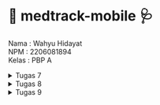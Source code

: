 # 💊 medtrack-mobile 🩺 #


Nama : Wahyu Hidayat <br>
NPM : 2206081894 <br>
Kelas : PBP A 


<details>
<summary>Tugas 7</summary>
<br>

# Tugas 7

## Contents ## 
- [Apa perbedaan utama antara stateless dan stateful widget dalam konteks pengembangan aplikasi Flutter?](#tugas-7-1) 
- [Sebutkan seluruh widget yang kamu gunakan untuk menyelesaikan tugas ini dan jelaskan fungsinya masing-masing](#tugas-7-2)
- [Jelaskan bagaimana cara kamu mengimplementasikan checklist di atas secara step-by-step](#tugas-7-3)
- [Bonus: Mengimplementasikan warna-warna yang berbeda untuk setiap tombol (Lihat Item, Tambah Item, dan Logout)](#tugas-7-4)

## <span id="tugas-7-1">Apa perbedaan utama antara stateless dan stateful widget dalam konteks pengembangan aplikasi Flutter?
Dalam Flutter, widget adalah elemen dasar antarmuka pengguna. Setiap widget adalah bagian dari deklaratif UI dan bisa jadi merupakan sebuah tombol, teks, layout, dan lain-lain. Flutter memiliki dua jenis widget utama yang menangani state: Stateless dan Stateful.

### Stateless Widget
Sebuah `StatelessWidget` adalah widget yang tidak memerlukan state. Artinya, tidak ada data yang diharapkan untuk berubah selama siklus hidup widget. Stateless widget tidak dapat di-rebuild dengan data baru karena tidak memiliki kemampuan untuk mengubah internal state mereka. Mereka di-render sekali berdasarkan informasi yang mereka terima dari konstruktor mereka dan tidak berubah sepanjang waktu.

Contoh Stateless Widget:
- Icon
- Text
- FlatButton

Karakteristik utama dari StatelessWidget:
- Tidak memiliki state internal yang bisa berubah.
- Tidak memiliki metode `setState()`.
- Dibangun sekali dan tidak di-update kecuali parent widget-nya membuat ulang widget tersebut dengan data baru.
- Lebih sederhana dan membutuhkan lebih sedikit resource dibandingkan dengan Stateful Widget.

### Stateful Widget
Sebuah `StatefulWidget` adalah widget yang bisa mengelola state. Stateful widget bisa berubah selama waktu berjalan, biasanya diakibatkan oleh event yang dilakukan oleh pengguna atau data yang berubah dari sumber eksternal. Mereka bisa di-rebuild ketika data mereka berubah menggunakan metode `setState()`, yang memicu proses build pada widget tersebut sehingga UI bisa di-update.

Contoh Stateful Widget:
- Checkbox
- Slider
- Form

Karakteristik utama dari StatefulWidget:
- Mempunyai state yang bisa berubah selama waktu aplikasi berjalan.
- Mempunyai metode `setState()` yang digunakan untuk mengubah state dan memicu proses build ulang untuk widget.
- Dapat mempertahankan state ketika di-build ulang, misalnya, selama animasi atau ketika pengguna memasukkan data ke dalam form.
- Lebih kompleks karena harus mengelola state dan siklus hidup dari state tersebut.

`StatelessWidget` sering digunakan untuk layout dan komponen statis dalam aplikasi, sementara `StatefulWidget` digunakan untuk UI yang harus merespons terhadap perubahan data atau interaksi pengguna, seperti pemasukan teks, pengguliran halaman, atau animasi.

## <span id="tugas-7-2">Sebutkan seluruh widget yang kamu gunakan untuk menyelesaikan tugas ini dan jelaskan fungsinya masing-masing.
### `main.dart`:
1. **MaterialApp**: Menyediakan kerangka dasar aplikasi yang menggunakan Material Design termasuk navigasi dan styling.

2. **Scaffold**: Struktur dasar layar yang memiliki app bar, body, dan elemen antarmuka lainnya untuk desain Material.

3. **AppBar**: Bar di bagian atas layar yang bisa berisi judul dan aksi.

4. **Text**: Menampilkan teks dengan gaya tertentu.

5. **ThemeData**: Mengatur tema visual untuk aplikasi, termasuk warna dan typography.

6. **ColorScheme**: Menetapkan skema warna untuk tema.

7. **MyHomePage**: Halaman utama yang ditampilkan ketika aplikasi dijalankan.

### `menu.dart`:

1. **MyHomePage**: Halaman awal yang menyajikan konten utama.

3. **ShopCard**: Menampilkan kartu untuk tiap item toko.

4. **GridView**: Mengatur widget dalam format grid yang dapat di-scroll.

5. **InkWell**: Membuat area di sekitar widget yang bereaksi saat disentuh.

6. **Column**: Mengatur widget dalam susunan vertikal.

7. **Padding**: Menambahkan ruang di sekeliling widget.

8. **Icon**: Menampilkan ikon.

9. **SnackBar**: Menunjukkan pesan singkat di bawah layar.

10. **ScaffoldMessenger**: Untuk menampilkan SnackBar.

11. **Material**: Widget yang mengikuti Material Design, sering digunakan bersama InkWell untuk efek visual.

## <span id="tugas-7-3">Jelaskan bagaimana cara kamu mengimplementasikan checklist di atas secara step-by-step (bukan hanya sekadar mengikuti tutorial)
1. Saya membuat _repository_ di GitHub dan direktori lokal baru bernama `medtrack-mobile`, setelah itu saya melakukan `git init` untuk menghubungkan _repository_ di GitHub dengan direktori lokal.
2. Pada direktori lokal, saya menjalankan instruksi `flutter create medtrack` untuk membentuk file flutter.
3. Buat file baru bernama `menu.dart` di direktori `lib`.
4. Pindahkan class `MyHomePage` dan `_MyHomePageState` dari `main.dart` ke `menu.dart` dan tambahkan import `import 'package:medtrack/menu.dart';` pada `main.dart`.
5. Pada `main.dart` modifikasi kode `MyHomePage(title: 'Flutter Demo Home Page')` menjadi `MyHomePage()`.
6. Ubah sifat widget halaman dari stateful menjadi stateless dengan memodifikasi semua kode di `menu.dart` sehingga isi dari `menu.dart` hanya seperti berikut:
    ```dash
    class MyHomePage extends StatelessWidget {
        MyHomePage({Key? key}) : super(key: key);

        @override
        Widget build(BuildContext context) {
            return Scaffold(
            );
        }
    }
    ```
6. Tambahkan kode berikut pada `menu.dart` untuk _define_ tipe list
    ```dart
    class ShopItem {
        final String name;
        final IconData icon;

        ShopItem(this.name, this.icon);
    }
    ```
7. Tambahkan kode berikut di bawah kode `MyHomePage({Key? key}) : super(key: key);`
    ```dart
    final List<ShopItem> items = [
        ShopItem("Lihat Item", Icons.checklist),
        ShopItem("Tambah Item", Icons.add_shopping_cart),
        ShopItem("Logout", Icons.logout),
    ];
    ```
8. Tambahkan kode berikut di dalam __Widget__ build
    ```dart
    return Scaffold(
      appBar: AppBar(
        title: const Text(
          'Medtrack',
        ),
      ),
      body: SingleChildScrollView(
        // Widget wrapper yang dapat discroll
        child: Padding(
          padding: const EdgeInsets.all(10.0), // Set padding dari halaman
          child: Column(
            // Widget untuk menampilkan children secara vertikal
            children: <Widget>[
              const Padding(
                padding: EdgeInsets.only(top: 10.0, bottom: 10.0),
                // Widget Text untuk menampilkan tulisan dengan alignment center dan style yang sesuai
                child: Text(
                  'Medtrack', // Text yang menandakan toko
                  textAlign: TextAlign.center,
                  style: TextStyle(
                    fontSize: 30,
                    fontWeight: FontWeight.bold,
                  ),
                ),
              ),
              // Grid layout
              GridView.count(
                // Container pada card kita.
                primary: true,
                padding: const EdgeInsets.all(20),
                crossAxisSpacing: 10,
                mainAxisSpacing: 10,
                crossAxisCount: 3,
                shrinkWrap: true,
                children: items.map((ShopItem item) {
                  // Iterasi untuk setiap item
                  return ShopCard(item);
                }).toList(),
              ),
            ],
          ),
        ),
      ),
    );
    ```
9. Buat _widget stateless_ baru untuk menampilkan _card_
    ```dart
    class ShopCard extends StatelessWidget {
        final ShopItem item;

        const ShopCard(this.item, {super.key}); // Constructor

        @override
        Widget build(BuildContext context) {
            return Material(
            color: Colors.indigo,
            child: InkWell(
                // Area responsive terhadap sentuhan
                onTap: () {
                // Memunculkan SnackBar ketika diklik
                ScaffoldMessenger.of(context)
                    ..hideCurrentSnackBar()
                    ..showSnackBar(SnackBar(
                        content: Text("Kamu telah menekan tombol ${item.name}!")));
                },
                child: Container(
                // Container untuk menyimpan Icon dan Text
                padding: const EdgeInsets.all(8),
                child: Center(
                    child: Column(
                    mainAxisAlignment: MainAxisAlignment.center,
                    children: [
                        Icon(
                        item.icon,
                        color: Colors.white,
                        size: 30.0,
                        ),
                        const Padding(padding: EdgeInsets.all(3)),
                        Text(
                        item.name,
                        textAlign: TextAlign.center,
                        style: const TextStyle(color: Colors.white),
                        ),
                    ],
                    ),
                ),
                ),
            ),
            );
        }
    }
    ```

## <span id="tugas-7-4">Bonus: Mengimplementasikan warna-warna yang berbeda untuk setiap tombol (Lihat Item, Tambah Item, dan Logout)
1. Modifikasi _class_ `ShopItem` untuk menambahkan properti `color`
    ```dart
    class ShopItem {
        final String name;
        final IconData icon;
        final Color color; 

        ShopItem(this.name, this.icon, this.color); 
    }
    ```
2. Perbarui list item di `MyHomePage` untuk menambahkan warna untuk setiap item menjadi berikut
    ```dart
    final List<ShopItem> items = [
      ShopItem("Lihat Item", Icons.checklist, Colors.blueGrey),
      ShopItem("Tambah Item", Icons.add_shopping_cart, Colors.amber),
      ShopItem("Logout", Icons.logout, Colors.red),
    ];
    ```
    Sehingga tampilannya menjadi seperti ini:

    ![bonus-screenshot](https://github.com/wahyuhiddayat/medtrack-mobile/blob/main/images/bonus-7-screenshot.png)

3. Ganti kode `color: Colors.indigo,` pada widget _build_ di _class_ `ShopCard` menjadi `color: item.color,` agar menggunakan warna dari tiap item. 
</details>

<details>
<summary>Tugas 8</summary>

# Tugas 8

## Contents ## 
- [Jelaskan perbedaan antara `Navigator.push()` dan `Navigator.pushReplacement()`, disertai dengan contoh mengenai penggunaan kedua metode tersebut yang tepat!](#tugas-8-1) 
- [Jelaskan masing-masing layout widget pada Flutter dan konteks penggunaannya masing-masing!](#tugas-8-2)
- [Sebutkan apa saja elemen input pada form yang kamu pakai pada tugas kali ini dan jelaskan mengapa kamu menggunakan elemen input tersebut!](#tugas-8-3)
- [Bagaimana penerapan clean architecture pada aplikasi Flutter?](#tugas-8-4)
- [Jelaskan bagaimana cara kamu mengimplementasikan checklist di atas secara step-by-step! (bukan hanya sekadar mengikuti tutorial)](#tugas-8-5)
- [Bonus](#tugas-8-6)

## <span id="tugas-8-1">Jelaskan perbedaan antara Navigator.push() dan Navigator.pushReplacement(), disertai dengan contoh mengenai penggunaan kedua metode tersebut yang tepat!
### Navigator.push()
Navigator.push() digunakan untuk mendorong (push) halaman baru ke tumpukan navigasi. Hal ini berarti halaman baru ditambahkan ke atas tumpukan, dan pengguna dapat kembali ke halaman sebelumnya dengan menggunakan tombol kembali. Contoh penggunaannya adalah ketika aplikasi membuka detail produk dari daftar produk. Setelah melihat detail, pengguna dapat kembali ke daftar dengan menekan tombol kembali.

Contoh:
```dart
  if (item.name == "Tambah Produk") {
      Navigator.push(context,
          MaterialPageRoute(builder: (context) => const ShopFormPage()));
  }
```
### Navigator.pushReplacement()
Navigator.pushReplacement() digunakan untuk menggantikan halaman saat ini dengan halaman baru dalam tumpukan. Halaman saat ini dihapus, dan pengguna tidak akan dapat kembali ke halaman tersebut dengan tombol kembali. Contoh penggunaan metode ini adalah pada layar login yang beralih ke layar beranda setelah login berhasil. Tidak diinginkan bagi pengguna untuk kembali ke layar login dengan menekan tombol kembali setelah mereka sudah masuk.

Contoh:
```dart
  onTap: () {
        Navigator.pushReplacement(
        context,
        MaterialPageRoute(
            builder: (context) => MyHomePage(),
        ));
    },
```


## <span id="tugas-8-2">Jelaskan masing-masing layout widget pada Flutter dan konteks penggunaannya masing-masing!
1. **Container**: Widget yang digunakan untuk mengatur dekorasi, dimensi, dan posisi child widget-nya. Container dapat digunakan untuk memberi padding, margin, border, atau background color pada sebuah widget, serta untuk melakukan transformasi seperti rotasi atau skala.

2. **Row dan Column**: Widget ini digunakan untuk membuat layout linear secara horizontal (Row) atau vertikal (Column). Keduanya sering digunakan untuk menyusun serangkaian widget secara sejajar, seperti tombol dalam baris atau teks dan gambar dalam kolom.

3. **Stack**: Memungkinkan widget ditumpuk atas satu sama lain. Stack berguna untuk membuat layout di mana widget menumpuk atau menimpa, seperti badge pada ikon atau posisi absolut dalam layar.

4. **GridView**: Digunakan untuk membuat layout dalam bentuk grid. GridView sangat berguna untuk menampilkan data dalam bentuk kotak-kotak atau daftar yang scrollable, seperti galeri foto atau grid menu.

5. **ListView**: Widget yang membuat daftar scrollable. ListView cocok untuk menampilkan daftar item yang panjang dan dapat di-scroll, seperti daftar email, feed berita, atau pengaturan.

6. **Flex dan Expanded**: Flex digunakan untuk membuat layout yang fleksibel, dengan memungkinkan child widget menyesuaikan ukurannya. Expanded digunakan dalam Row atau Column untuk mengontrol bagian ruang yang diambil oleh child widget relatif terhadap widget lain di Row atau Column yang sama.

7. **Wrap**: Mirip dengan Row dan Column, tetapi Wrap akan secara otomatis memindahkan ke baris atau kolom berikutnya jika tidak ada ruang cukup. Ini sangat berguna untuk layout yang responsif, di mana ukuran layar atau orientasi dapat berubah.

8. **Padding**: Widget yang memberikan ruang kosong di sekitar child widget-nya. Padding digunakan untuk memberi jarak antara widget atau antara widget dengan batas layar.

9. **Align dan Center**: Align digunakan untuk mengatur posisi child widget di dalam parent-nya, sedangkan Center, yang merupakan subclass dari Align, digunakan untuk menengahkan widget.

10. **ConstrainedBox dan SizedBox**: Keduanya digunakan untuk memberikan batasan pada dimensi sebuah widget. ConstrainedBox memberikan batas minimum dan maksimum, sedangkan SizedBox memberikan dimensi tetap.

## <span id="tugas-8-3">Sebutkan apa saja elemen input pada form yang kamu pakai pada tugas kali ini dan jelaskan mengapa kamu menggunakan elemen input tersebut!
1. **TextFormField untuk Nama Produk (`_name`)**: Elemen ini digunakan untuk mengumpulkan informasi tentang nama produk. Penggunaan `TextFormField` memungkinkan pengguna untuk memasukkan teks, yang penting untuk mengidentifikasi produk secara unik.

2. **TextFormField untuk Harga Produk (`_price`)**: Ini digunakan untuk memasukkan harga produk. Menggunakan `TextFormField` dengan validasi untuk memastikan input adalah angka, sangat penting untuk informasi harga dalam konteks inventaris atau aplikasi jual beli.

3. **TextFormField untuk Kategori Produk (`_category`)**: Elemen ini memungkinkan pengguna untuk menentukan kategori produk, yang dapat membantu dalam mengklasifikasikan dan menyortir produk. Input teks bebas memberi fleksibilitas kepada pengguna untuk mendefinisikan kategori.

4. **TextFormField untuk Jumlah/Quantity Produk (`_amount`)**: Digunakan untuk memasukkan jumlah atau stok produk. Seperti harga, input ini harus berupa angka, yang menunjukkan jumlah unit produk yang tersedia atau dibutuhkan.

5. **TextFormField untuk Deskripsi Produk (`_description`)**: Ini memberikan ruang bagi pengguna untuk menulis deskripsi lebih lanjut tentang produk. Deskripsi membantu dalam memberikan informasi tambahan tentang produk, seperti spesifikasi, kegunaan, atau informasi lain yang relevan.

Pemilihan `TextFormField` untuk semua input ini didasarkan pada kebutuhan untuk mengumpulkan informasi tekstual dari pengguna, dengan kemampuan untuk menambahkan validasi input yang spesifik (misalnya memastikan harga dan jumlah adalah numerik) dan memudahkan interaksi pengguna dengan form. Penggunaan `TextFormField` juga memudahkan implementasi fitur seperti auto-complete, validasi input, dan manajemen state form.

## <span id="tugas-8-4">Bagaimana penerapan clean architecture pada aplikasi Flutter?
Clean architecture pada aplikasi Flutter melibatkan pemisahan kode ke dalam berbagai lapisan dengan tanggung jawab spesifik. Ini meliputi:

- **Presentation Layer**: Menyertakan kode UI dan logic yang mengontrol tampilan layar, termasuk widgets dan screens.
- **Business Logic Layer (BLL) atau Domain Layer**: Berisi business rules dan logic aplikasi, biasanya berupa plain Dart classes.
- **Data Layer**: Mengurus interaksi dengan sumber data eksternal seperti database atau API, termasuk repositories dan data sources.

Penggunaan Dependency Injection (DI) memudahkan manajemen dependencies dan pengujian. Abstraksi dan interfaces digunakan untuk memisahkan komunikasi antar lapisan. Pengujian dilakukan secara terpisah untuk setiap lapisan. Manajemen state yang efektif penting, dengan pilihan seperti `BLoC`, `Redux`, atau `Provider`. Implementasi clean architecture memudahkan dalam pemeliharaan dan pengembangan aplikasi.

## <span id="tugas-8-5">Jelaskan bagaimana cara kamu mengimplementasikan checklist di atas secara step-by-step! (bukan hanya sekadar mengikuti tutorial)

### Membuat minimal satu halaman baru pada aplikasi, yaitu halaman formulir tambah item baru dan divalidasi
1. Buat _file_ baru bernama `medtrack_form.dart` di direktori `lib`.
2. Buat _stateful widget_ bernama `ShopFormPage`
3. Tambahkan variabel untuk input yang dibutuhkan dan variabel baru bernama `_formKey` pada atribut key milik widget `Form`. 
  ```dart
  class _ShopFormPageState extends State<ShopFormPage> {
    final _formKey = GlobalKey<FormState>();
    String _name = "";
    int _amount = 0;
    String _description = "";
    int _price = 0;
    String _category = "";
    ...
  ```
4. Buat `Form` di dalam _widget_ dan tambahkan validasi untuk semua elemen input.
  ```dart
              // Name
              Padding(
                padding: const EdgeInsets.all(8.0),
                child: TextFormField(
                  decoration: InputDecoration(
                    hintText: "Name",
                    labelText: "Name",
                    border: OutlineInputBorder(
                      borderRadius: BorderRadius.circular(5.0),
                    ),
                  ),
                  onChanged: (String? value) {
                    setState(() {
                      _name = value!;
                    });
                  },
                  validator: (String? value) {
                    if (value == null || value.isEmpty) {
                      return "Name cannot be empty!";
                    }
                    return null;
                  },
                ),
              ),

              // Price
              Padding(
                padding: const EdgeInsets.all(8.0),
                child: TextFormField(
                  decoration: InputDecoration(
                    hintText: "Price",
                    labelText: "Price",
                    border: OutlineInputBorder(
                      borderRadius: BorderRadius.circular(5.0),
                    ),
                  ),
                  onChanged: (String? value) {
                    setState(() {
                      _price = int.tryParse(value!) ?? 0;
                    });
                  },
                  validator: (String? value) {
                    if (value == null || value.isEmpty) {
                      return "Price cannot be empty!";
                    }
                    if (int.tryParse(value) == null) {
                      return "Price must be a number!";
                    }
                    return null;
                  },
                ),
              ),

              // Category
              Padding(
                padding: const EdgeInsets.all(8.0),
                child: TextFormField(
                  decoration: InputDecoration(
                    hintText: "Category",
                    labelText: "Category",
                    border: OutlineInputBorder(
                      borderRadius: BorderRadius.circular(5.0),
                    ),
                  ),
                  onChanged: (String? value) {
                    setState(() {
                      _category = value!;
                    });
                  },
                  validator: (String? value) {
                    if (value == null || value.isEmpty) {
                      return "Category cannot be empty!";
                    }
                    return null;
                  },
                ),
              ),

              // Quantity (Amount)
              Padding(
                padding: const EdgeInsets.all(8.0),
                child: TextFormField(
                  decoration: InputDecoration(
                    hintText: "Quantity",
                    labelText: "Quantity",
                    border: OutlineInputBorder(
                      borderRadius: BorderRadius.circular(5.0),
                    ),
                  ),
                  onChanged: (String? value) {
                    setState(() {
                      _amount = int.tryParse(value!) ?? 0;
                    });
                  },
                  validator: (String? value) {
                    if (value == null || value.isEmpty) {
                      return "Quantity cannot be empty!";
                    }
                    if (int.tryParse(value) == null) {
                      return "Quantity must be a number!";
                    }
                    return null;
                  },
                ),
              ),

              // Description
              Padding(
                padding: const EdgeInsets.all(8.0),
                child: TextFormField(
                  decoration: InputDecoration(
                    hintText: "Description",
                    labelText: "Description",
                    border: OutlineInputBorder(
                      borderRadius: BorderRadius.circular(5.0),
                    ),
                  ),
                  onChanged: (String? value) {
                    setState(() {
                      _description = value!;
                    });
                  },
                  validator: (String? value) {
                    if (value == null || value.isEmpty) {
                      return "Description cannot be empty!";
                    }
                    return null;
                  },
                ),
              ),
  ```
5. Buat tombol `Save`

### Mengarahkan pengguna ke halaman form tambah item baru ketika menekan tombol `Tambah Item` pada halaman utama.
1. Import `medtrack_form.dart` pada file `menu.dart`
  ```dart
  import 'package:medtrack/medtrack_form.dart'; 
  ```
2. Tambahkan kode berikut pada _widget_ `ShopItem` di bawah kode `ScaffoldMessenger` yang menampilkan _snackbar_
  ```dart
  if (item.name == "Tambah Item") {
    Navigator.push(context,
      MaterialPageRoute(builder: (context) => const ShopFormPage()));
  }
  ```

### Memunculkan data sesuai isi dari formulir yang diisi dalam sebuah pop-up setelah menekan tombol Save pada halaman formulir tambah item baru.
Tambahkan fungsi `showDialog()` pada bagian `onPressed()` dan munculkan _widget_ `AlertDialog` pada fungsi tersebut. Kemudian, tambahkan juga fungsi untuk reset form.
```dart
              Align(
                alignment: Alignment.bottomCenter,
                child: Padding(
                  padding: const EdgeInsets.all(8.0),
                  child: ElevatedButton(
                    style: ButtonStyle(
                      backgroundColor: MaterialStateProperty.all(Colors.indigo),
                    ),
                    onPressed: () {
                      if (_formKey.currentState!.validate()) {
                        showDialog(
                          context: context,
                          builder: (context) {
                            return AlertDialog(
                              title: const Text('Item berhasil tersimpan'),
                              content: SingleChildScrollView(
                                child: Column(
                                  crossAxisAlignment: CrossAxisAlignment.start,
                                  children: [
                                    Text('Name: $_name'),
                                    Text('Price: $_price'),
                                    Text('Category: $_category'),
                                    Text('Amount: $_amount'),
                                    Text('Description: $_description'),
                                  ],
                                ),
                              ),
                              actions: [
                                TextButton(
                                  child: const Text('OK'),
                                  onPressed: () {
                                    Navigator.pop(context);
                                  },
                                ),
                              ],
                            );
                          },
                        );
                        _formKey.currentState!.reset();
                      }
                    },
                  ...
```

### Membuat sebuah drawer pada aplikasi
1. Buat subdirektori baru di dalam direktori `lib` bernama `widgets` lalu buat file bernama `left_drawer.dart` untuk menambahkan kode _drawer_.
2. Import halaman yang ingin dituju untuk navigasi yaitu `MyHomePage` dan `ShopFormPage`.
3. Tambahka _routing_ untuk halaman-halaman yang di-_import_.
4. Hias _drawer_.
4. Masukkan _drawer_ ke `menu.dart` untuk menampilkan _drawer_ di sana.
  ```dart
  import 'package:medtrack/widgets/left_drawer.dart'; // Impor drawer widget

  ...
  @override
  Widget build(BuildContext context) {
    return Scaffold(
      appBar: AppBar(
        title: const Text(
          'Medtrack',
        ),
      ),
      drawer:
          const LeftDrawer(), // Masukkan drawer sebagai parameter nilai drawer dari widget Scaffold
  ...
  ```
5. Lakukan _refactoring file_.

## <span id="tugas-8-6">Bonus

### Membuat sebuah halaman baru, yaitu halaman daftar item yang sudah dibuat dengan isi halamannya adalah setiap data item yang sudah pernah dibuat.
1. Membuat halaman baru bernama `medtrack_data.dart`
2. Buat class `Item`
  ```dart
  class Item {
    final String name;
    final int price;
    final String category;
    final int amount;
    final String description;

    Item(
        {required this.name,
        required this.price,
        required this.category,
        required this.amount,
        required this.description});
  }
  ```
3. Buat _widget_ `ItemListPage`
  ```dart
  class ItemListPage extends StatelessWidget {
    final List<Item> items;

    const ItemListPage({Key? key, required this.items}) : super(key: key);

    @override
    Widget build(BuildContext context) {
      return Scaffold(
        appBar: AppBar(
          title: const Text('Daftar Item'),
          backgroundColor: Colors.blueGrey,
        ),
        body: ListView.builder(
          itemCount: items.length,
          itemBuilder: (context, index) {
            final item = items[index];
            return ListTile(
              title: Text(item.name),
              subtitle: Text(
                  'Price: ${item.price}, Category: ${item.category}, Amount: ${item.amount}'),
            );
          },
        ),
      );
    }
  }
  ```
3. Buat global list untuk menyimpan semua item dengan cara berikut:
  ```dart
  List<Item> items = [];
  ```
4. Tambahkan item yang berhasil dibuat ke global list
  ```dart
                      // Buat instance Item baru
                        Item newItem = Item(
                          name: _name,
                          price: _price,
                          category: _category,
                          amount: _amount,
                          description: _description,
                        );

                        // Tambahkan ke global item list
                        items.add(newItem);
  ```
5. Import `medtrack_data.dart` pada file dimana _widget_ `ShopFormPage` berada dan juga di `menu.dart`.
6. Tambahkan kode berikut di `menu.dart` untuk navigasi.
  ```dart
  if (item.name == "Lihat Item") {
    Navigator.push(
      context,
      MaterialPageRoute(
      builder: (context) => ItemListPage(items: items)));
    }
  ```

### Mengarahkan pengguna ke halaman tersebut jika menekan tombol Lihat Item pada halaman utama atau drawer.
1. Import `medtrack_data.dart` di `left_drawer.dart` dengan cara menambahkan kode `import 'package:medtrack/widgets/medtrack_data.dart';`
2. Tambahkan kode berikut di `left_drawer.dart` untuk routing dan navigasi
  ```dart
  ListTile(
            leading: const Icon(Icons.add_shopping_cart),
            title: const Text('Lihat Item'),
            onTap: () {
              Navigator.push(
                context,
                MaterialPageRoute(
                  builder: (context) => ItemListPage(items: items),
                ),
              );
            },
          ),
  ...
  ```
</details>

<details>
<summary>Tugas 9</summary>
<br>

# Tugas 9

## Contents ## 
- [Apakah bisa kita melakukan pengambilan data JSON tanpa membuat model terlebih dahulu? Jika iya, apakah hal tersebut lebih baik daripada membuat model sebelum melakukan pengambilan data JSON?](#tugas-9-1) 
- [Jelaskan fungsi dari CookieRequest dan jelaskan mengapa instance CookieRequest perlu untuk dibagikan ke semua komponen di aplikasi Flutter](#tugas-9-2)
- [Jelaskan mekanisme pengambilan data dari JSON hingga dapat ditampilkan pada Flutter](#tugas-9-3)
- [Jelaskan mekanisme autentikasi dari input data akun pada Flutter ke Django hingga selesainya proses autentikasi oleh Django dan tampilnya menu pada Flutter](#tugas-9-4)
- [Sebutkan seluruh widget yang kamu pakai pada tugas ini dan jelaskan fungsinya masing-masing](#tugas-9-5)
- [Jelaskan bagaimana cara kamu mengimplementasikan checklist di atas secara step-by-step! (bukan hanya sekadar mengikuti tutorial)](#tugas-9-6)

## <span id="tugas-9-1">Apakah bisa kita melakukan pengambilan data JSON tanpa membuat model terlebih dahulu? Jika iya, apakah hal tersebut lebih baik daripada membuat model sebelum melakukan pengambilan data JSON?
Dalam integrasi Flutter dengan Django, memungkinkan untuk melakukan pengambilan data JSON tanpa membuat model terlebih dahulu. Hal ini dapat terjadi dalam dua skenario:

1. **Menggunakan Django REST Framework Tanpa Model:** Bisa dibuat sebuah API dengan Django REST Framework yang mengembalikan data JSON yang dikustomisasi tanpa harus bergantung pada model database Django. Ini dapat dilakukan dengan menggunakan `APIView` atau `@api_view` decorator dan kemudian mengembalikan Response dengan data yang diinginkan. Skenario ini umumnya digunakan ketika data yang dikembalikan tidak berasal dari database Django atau ketika struktur data sangat dinamis.

2. **Mengakses Data JSON Langsung di Flutter:** Di sisi Flutter, dapat dikirim permintaan HTTP ke sumber data apapun yang mengembalikan JSON, tidak hanya ke API Django. Dapat digunakan paket seperti `http` untuk mengirim permintaan dan kemudian mem-parsing respons JSON secara manual atau menggunakan paket seperti `json_serializable` untuk memudahkan parsing.

### Perbandingan dengan Membuat Model

- **Kelebihan Tanpa Model:**
  - **Fleksibilitas:** Memberikan fleksibilitas lebih untuk skenario di mana struktur data berubah-ubah atau tidak terikat dengan struktur database.
  - **Simplicity:** Lebih sederhana untuk kasus penggunaan yang tidak memerlukan interaksi dengan database atau ketika data berasal dari sumber eksternal.
  
- **Kekurangan Tanpa Model:**
  - **Kurangnya Struktur:** Tanpa model, hilang keuntungan struktur dan validasi yang diberikan oleh model Django. Ini dapat membuat pengelolaan data lebih rumit, terutama untuk data yang kompleks.
  - **Risiko Kesalahan Parsing:** Lebih rentan terhadap kesalahan parsing JSON, terutama jika struktur JSON berubah.
  - **Kehilangan Fitur ORM:** Tidak bisa memanfaatkan fitur ORM (Object-Relational Mapping) yang kuat dari Django, yang sangat berguna untuk query database yang kompleks.

### Kesimpulan

Pemilihan antara menggunakan model atau tidak bergantung pada kasus penggunaan spesifik. Jika data bersifat dinamis, tidak terstruktur, atau berasal dari sumber eksternal, maka mengambil JSON langsung mungkin lebih masuk akal. Namun, jika berinteraksi dengan data yang lebih terstruktur dan secara konsisten disimpan dalam database, maka menggunakan model Django dan memanfaatkan fitur ORM akan memberikan banyak keuntungan, termasuk kemudahan pemeliharaan, keamanan, dan skalabilitas.

## <span id="tugas-9-2">Jelaskan fungsi dari CookieRequest dan jelaskan mengapa instance CookieRequest perlu untuk dibagikan ke semua komponen di aplikasi Flutter
`CookieRequest` di Flutter berfungsi untuk mengelola cookie dalam permintaan HTTP. Fungsinya penting untuk memastikan bahwa cookie, yang sering digunakan untuk informasi sesi dan autentikasi pengguna, dikirimkan bersama setiap permintaan ke server.

Alasan utama untuk membagikan instance `CookieRequest` ke seluruh komponen aplikasi adalah:

1. **Konsistensi Sesi Pengguna:** Memungkinkan manajemen sesi pengguna yang seragam di seluruh aplikasi.
2. **Efisiensi Pengembangan:** Mengurangi duplikasi kode dan mempercepat proses pengembangan.
3. **Keamanan:** Menyediakan pengelolaan keamanan cookie yang terpusat dan konsisten.
4. **Pengelolaan State Aplikasi:** Memastikan konsistensi dalam pengelolaan state yang bergantung pada cookie di aplikasi.

`CookieRequest` memastikan pengelolaan cookie yang efisien dan aman, yang krusial untuk autentikasi pengguna dan konsistensi state di seluruh aplikasi Flutter.

## <span id="tugas-9-3">Jelaskan mekanisme pengambilan data dari JSON hingga dapat ditampilkan pada Flutter
Mekanisme pengambilan data dari JSON hingga ditampilkan pada Flutter melibatkan beberapa langkah utama:

1. **Melakukan Permintaan HTTP:**
   - Flutter menggunakan paket seperti `http` untuk mengirim permintaan HTTP ke server atau API yang menyediakan data dalam format JSON.
   - Contoh: `http.get('url_api')` digunakan untuk mengirim permintaan GET ke URL yang ditentukan.

2. **Menerima Respons dan Parsing JSON:**
   - Setelah permintaan HTTP terkirim, server/API mengirim balik respons yang biasanya dalam format JSON.
   - Flutter kemudian mem-parsing data JSON tersebut menggunakan fungsi bawaan seperti `jsonDecode()` dari library `dart:convert`.

3. **Konversi Data JSON ke Objek Dart:**
   - Data JSON yang sudah di-parsing kemudian dikonversi menjadi objek Dart. Hal ini bisa dilakukan secara manual dengan menetapkan setiap nilai dari JSON ke properti objek Dart.
   - Alternatif lain, bisa menggunakan paket seperti `json_serializable` untuk mengotomatisasi proses ini.

4. **Menyimpan Data ke State:**
   - Data yang telah dikonversi ke objek Dart kemudian disimpan dalam state aplikasi. Ini bisa dilakukan menggunakan state management seperti `setState`, `Provider`, atau solusi state management lainnya.

5. **Menampilkan Data pada UI:**
   - Terakhir, data yang disimpan di state digunakan untuk membangun widget dan ditampilkan pada UI.
   - Flutter memungkinkan pembuatan berbagai jenis widget yang dapat menampilkan data, seperti `Text`, `ListView`, dan lainnya, yang mengambil data dari state yang telah disimpan.

## <span id="tugas-9-4">Jelaskan mekanisme autentikasi dari input data akun pada Flutter ke Django hingga selesainya proses autentikasi oleh Django dan tampilnya menu pada Flutter
1. **Pengumpulan Data Pengguna di Flutter:**
   - Di Flutter, sebuah form digunakan untuk mengumpulkan informasi pengguna, seperti username dan password.
   - Pengguna mengisi form tersebut dan menekan tombol submit.

2. **Pengiriman Data ke Server Django:**
   - Setelah pengguna menekan tombol submit, Flutter mengirimkan data tersebut ke server Django menggunakan permintaan HTTP (biasanya POST).
   - Flutter menggunakan paket seperti `http` untuk membuat permintaan HTTP.

3. **Penerimaan dan Proses Autentikasi di Django:**
   - Server Django menerima data tersebut di endpoint yang sesuai.
   - Django menggunakan sistem autentikasi bawaan atau framework seperti Django REST framework untuk memproses data tersebut.
   - Django memverifikasi kredensial pengguna (biasanya melalui database) dan menentukan apakah kredensial tersebut valid.

4. **Pengiriman Respons dari Django ke Flutter:**
   - Jika kredensial valid, Django mengirimkan respons sukses ke Flutter, yang mungkin termasuk token (seperti JWT) untuk sesi yang autentikasi.
   - Jika kredensial tidak valid, Django mengirimkan pesan kesalahan.

5. **Pengolahan Respons di Flutter dan Navigasi:**
   - Flutter menerima respons dari Django dan memprosesnya.
   - Jika autentikasi berhasil, Flutter bisa menyimpan token dalam penyimpanan lokal dan menavigasikan pengguna ke menu utama atau dashboard.
   - Jika autentikasi gagal, Flutter menampilkan pesan kesalahan.

6. **Menampilkan Menu atau Dashboard:**
   - Setelah pengguna berhasil diautentikasi, aplikasi Flutter menampilkan menu utama atau dashboard.
   - Menu ini bisa berisi berbagai opsi yang tersedia bagi pengguna, termasuk kemampuan untuk mengakses data yang terproteksi berdasarkan token autentikasi.

7. **Manajemen Sesi:**
   - Flutter menggunakan token yang diterima dari Django untuk setiap permintaan terautentikasi selanjutnya ke server.
   - Token ini digunakan untuk memvalidasi sesi pengguna saat melakukan permintaan ke server Django.

Contoh Alur Kerja Sederhana:

- Flutter:
  - Form login yang mengumpulkan username dan password.
  - Pengiriman data ke API Django menggunakan `http.post`.

- Django:
  - Endpoint API yang menerima data login.
  - Proses verifikasi data dan pengiriman respons, termasuk token jika sukses.

- Flutter:
  - Menerima respons dan parsing token.
  - Menyimpan token dan menampilkan halaman menu jika login berhasil.

Proses ini memastikan bahwa hanya pengguna yang terverifikasi yang dapat mengakses fitur tertentu dari aplikasi, menjaga keamanan dan integritas data aplikasi.

## <span id="tugas-9-5">Sebutkan seluruh widget yang kamu pakai pada tugas ini dan jelaskan fungsinya masing-masing
### `product_detail_page.dart`
  1. **Scaffold:** Membangun struktur dasar halaman, termasuk AppBar dan area konten.
  2. **AppBar:** Menampilkan bar judul di bagian atas layar.
  3. **Padding:** Memberi padding di sekitar konten untuk menjaga tata letak yang rapi.
  4. **Column:** Mengatur anak-anaknya secara vertikal.
  5. **Text:** Menampilkan teks, seperti nama, harga, dan deskripsi produk.
  6. **SizedBox:** Membuat jarak vertikal antar elemen.
  7. **ElevatedButton:** Menyediakan tombol yang, ketika ditekan, memicu aksi (navigasi kembali).

### list_product.dart
  1. **Scaffold:** Menyediakan struktur dasar untuk halaman aplikasi, termasuk AppBar, Drawer, dan Body.
  2. **AppBar:** Menampilkan bar judul di bagian atas halaman.
  3. **LeftDrawer:** Widget kustom (presumably, sebuah menu drawer) yang ditambahkan ke Scaffold untuk navigasi.
  4. **FutureBuilder:** Mengelola state dari operasi asinkron (fetching produk) dan membangun UI berdasarkan hasilnya.
  5. **Center:** Menengahkan widget anaknya, digunakan di sini untuk CircularProgressIndicator.
  6. **CircularProgressIndicator:** Menampilkan indikator loading saat data sedang di-fetch.
  7. **Column:** Menata widget anak secara vertikal, digunakan di sini untuk menampilkan pesan "Tidak ada data produk."
  8. **Text:** Menampilkan teks pada UI.
  9. **SizedBox:** Menyediakan ruang kosong vertikal antar widget.
  10. **ListView.builder:** Membangun daftar yang dapat di-scroll berisi elemen yang dibangun dinamis.
  11. **InkWell:** Menambahkan efek visual pada ketukan dan mengelola aksi ketika item dalam daftar diketuk.
  12. **Container:** Menyediakan kotak untuk menempatkan widget anak lainnya, dengan margin dan padding.
  13. **Column (dalam Container):** Menata beberapa widget anak secara vertikal, digunakan untuk menampilkan nama, harga, dan deskripsi produk.

### login.dart
1. **MaterialApp:** Widget ini digunakan sebagai root aplikasi Flutter dan menyediakan beberapa fungsi dasar seperti theming dan navigasi.
2. **Scaffold:** Menyediakan kerangka dasar untuk setiap halaman aplikasi, termasuk AppBar, Body, dan elemen-elemen UI lainnya.
3. **AppBar:** Menampilkan judul aplikasi di bagian atas layar.
4. **Container:** Memberikan sebuah box untuk menempatkan berbagai widget anaknya, dengan padding yang diberikan.
5. **Column:** Mengatur widget anaknya secara vertikal.
6. **TextField:** Memungkinkan pengguna memasukkan teks. Digunakan di sini untuk input username dan password.
7. **SizedBox:** Membuat ruang vertikal antara widget untuk tata letak yang lebih baik.
8. **ElevatedButton:** Menyediakan tombol yang, ketika ditekan, menjalankan fungsi tertentu. Di sini, digunakan untuk memproses login.
9. **AlertDialog:** Menampilkan dialog kepada pengguna. Digunakan untuk menunjukkan pesan kesalahan jika login gagal.
10. **TextButton:** Tombol dengan teks, digunakan di dalam AlertDialog.
11. **SnackBar:** Menampilkan pesan singkat di bagian bawah layar. Di sini, digunakan untuk menampilkan pesan sukses login.
12. **Navigator:** Mengelola stack halaman untuk navigasi. Digunakan untuk beralih ke halaman berikutnya setelah login berhasil.
13. **ScaffoldMessenger:** Digunakan untuk menampilkan SnackBar.

## <span id="tugas-9-6">Jelaskan bagaimana cara kamu mengimplementasikan checklist di atas secara step-by-step! (bukan hanya sekadar mengikuti tutorial)
[x] Memastikan deployment proyek tugas Django kamu telah berjalan dengan baik.
![memastikan-django-berjalan-lancar](URL)

[x] Membuat halaman login pada proyek tugas Flutter
  1. Buat file baru bernama `login.dart` di folder `screens`
  2. Isi file tersebut dengan kode ini:
    ```dart
    
    ```
  3. Modifikasi `main.dart` dengan mengubah `home: MyHomePage()` menjadi `home: LoginPage()`

[x] Mengintegrasikan sistem autentikasi Django dengan proyek tugas Flutter
  1. Setup autentikasi pada Django untuk flutter dengan membuat `django-app` bernama `authentication` 
    ```bash
    python3 manage.py startapp authentication
    ```
  2. Menambahkan `'authentication',` ke `INSTALLED_APPS` di `settings.py` yang project.
  3. Instal _library_ dengan _prompt_ `pip install django-cors-headers` lalu tambahkan juga `corsheaders` ke `INSTALLED_APPS` di `settings.py` yang project. Setelah itu, tambahkan `corsheaders.middleware.CorsMiddleware` ke `MIDDLEWARE` yang juga ada di `settings.py`
  4. Tambahkan variabel di `settings.py`
    ```bash
    CORS_ALLOW_ALL_ORIGINS = True
    CORS_ALLOW_CREDENTIALS = True
    CSRF_COOKIE_SECURE = True
    SESSION_COOKIE_SECURE = True
    CSRF_COOKIE_SAMESITE = 'None'
    SESSION_COOKIE_SAMESITE = 'None'
    ```
  5. Setelah itu saya menambahkan _method_ ini di `authentication/views.py` 
    ```python
    from django.shortcuts import render
    from django.contrib.auth import authenticate, login as auth_login
    from django.http import JsonResponse
    from django.views.decorators.csrf import csrf_exempt

    @csrf_exempt
    def login(request):
        username = request.POST['username']
        password = request.POST['password']
        user = authenticate(username=username, password=password)
        if user is not None:
            if user.is_active:
                auth_login(request, user)
                # Status login sukses.
                return JsonResponse({
                    "username": user.username,
                    "status": True,
                    "message": "Login sukses!"
                    # Tambahkan data lainnya jika ingin mengirim data ke Flutter.
                }, status=200)
            else:
                return JsonResponse({
                    "status": False,
                    "message": "Login gagal, akun dinonaktifkan."
                }, status=401)

        else:
            return JsonResponse({
                "status": False,
                "message": "Login gagal, periksa kembali email atau kata sandi."
            }, status=401)
    ```
  6. Buat file baru bernama `views.py` di `authentication` lalu tambahkan kode berikut
    ```python
    from django.urls import path
    from authentication.views import login

    app_name = 'authentication'

    urlpatterns = [
        path('login/', login, name='login'),
    ]
    ```
  7. Tambahkan `path('auth/', include('authentication.urls')),` pada `urls.py` di `medtrack`.
  8. Instal _package_ 
  9. Ubah isi `main.dart` menjadi berikut
    ```dart
    import 'package:flutter/material.dart';
    import 'package:medtrack/screens/menu.dart';
    import 'package:pbp_django_auth/pbp_django_auth.dart';
    import 'package:provider/provider.dart';

    void main() {
      runApp(const MyApp());
    }

    class MyApp extends StatelessWidget {
      const MyApp({Key? key}) : super(key: key);

      @override
      Widget build(BuildContext context) {
        return Provider(
          create: (_) {
            CookieRequest request = CookieRequest();
            return request;
          },
          child: MaterialApp(
            title: 'Flutter App',
            theme: ThemeData(
              colorScheme: ColorScheme.fromSeed(seedColor: Colors.indigo),
              useMaterial3: true,
            ),
            home: MyHomePage(),
          ),
        );
      }
    }
    ```

[x] Membuat model kustom sesuai dengan proyek aplikasi Django
  1. Buka _endpoint_ JSON dengan melalui `http://localhost:8000/json/` setelah itu copy data nya dan buka web __Quicktype__ lalu copy paste data dari JSOn dan juga sesuaikan beberapa hal seperti _source type_, _language_, dan _setup name_.
  2. Buat `lib/models/product.dart` laly copy paste kode yang dihasilkan oleh __Quickpoint__ tadi.

  [x] Membuat halaman yang berisi daftar semua item yang terdapat pada endpoint JSON di Django yang telah kamu deploy
  1. Instal _package_ HTTP
  2. Menambahkan potongan kode berikut di `AndroidManifest.xml` pada direktori `android`
    ```xml
    </application>
    <!-- Required to fetch data from the Internet. -->
    <uses-permission android:name="android.permission.INTERNET" />
    ```
  3. Buat file `list_item.dart` pada direktori `lib/screens` untuk menampilkan data dari JSON yang ada di Django.
    ```dart
    import 'package:flutter/material.dart';
    import 'package:http/http.dart' as http;
    import 'dart:convert';
    import 'package:medtrack/models/product.dart';
    import 'package:medtrack/widgets/left_drawer.dart';

    class ProductPage extends StatefulWidget {
      const ProductPage({Key? key}) : super(key: key);

      @override
      _ProductPageState createState() => _ProductPageState();
    }

    class _ProductPageState extends State<ProductPage> {
      Future<List<Product>> fetchProduct() async {
        var url = Uri.parse('http://127.0.0.1:8000/json/');
        var response = await http.get(
          url,
          headers: {"Content-Type": "application/json"},
        );

        // melakukan decode response menjadi bentuk json
        var data = jsonDecode(utf8.decode(response.bodyBytes));

        // melakukan konversi data json menjadi object Product
        List<Product> list_product = [];
        for (var d in data) {
          if (d != null) {
            list_product.add(Product.fromJson(d));
          }
        }
        return list_product;
      }

      @override
      Widget build(BuildContext context) {
        return Scaffold(
            appBar: AppBar(
              title: const Text('Product'),
            ),
            drawer: const LeftDrawer(),
            body: FutureBuilder(
                future: fetchProduct(),
                builder: (context, AsyncSnapshot snapshot) {
                  if (snapshot.data == null) {
                    return const Center(child: CircularProgressIndicator());
                  } else {
                    if (!snapshot.hasData) {
                      return const Column(
                        children: [
                          Text(
                            "Tidak ada data produk.",
                            style:
                                TextStyle(color: Color(0xff59A5D8), fontSize: 20),
                          ),
                          SizedBox(height: 8),
                        ],
                      );
                    } else {
                      return ListView.builder(
                          itemCount: snapshot.data!.length,
                          itemBuilder: (_, index) => Container(
                                margin: const EdgeInsets.symmetric(
                                    horizontal: 16, vertical: 12),
                                padding: const EdgeInsets.all(20.0),
                                child: Column(
                                  mainAxisAlignment: MainAxisAlignment.start,
                                  crossAxisAlignment: CrossAxisAlignment.start,
                                  children: [
                                    Text(
                                      "${snapshot.data![index].fields.name}",
                                      style: const TextStyle(
                                        fontSize: 18.0,
                                        fontWeight: FontWeight.bold,
                                      ),
                                    ),
                                    const SizedBox(height: 10),
                                    Text("${snapshot.data![index].fields.price}"),
                                    const SizedBox(height: 10),
                                    Text(
                                        "${snapshot.data![index].fields.description}")
                                  ],
                                ),
                              ));
                    }
                  }
                }));
      }
    }
    ```
  4. Tambahkan `list_item.dart` ke `widgets/left_drawer.dart` dengan cara import `import 'package:medtrack/screens/list_item.dart';` setelah itu tambahkan kode ini
    ```dart
    ...
    ListTile(
        leading: const Icon(Icons.shopping_basket),
        title: const Text('Daftar Item'),
        onTap: () {
            // Route menu ke halaman produk
            Navigator.push(
            context,
            MaterialPageRoute(builder: (context) => const ProductPage()),
            );
        },
    ),
    ...
    ```
  5. Modifikasi kode ini di `menu.dart` dan juga import `list_item.dart`
    ```dart
    if (item.name == "Lihat Item") {
              Navigator.push(
                  context,
                  MaterialPageRoute(
                      builder: (context) => const ProductPage()));
            }
    ```

[x] Membuat halaman detail untuk setiap item yang terdapat pada halaman daftar Item
  1. Membuat file baru bernama `product_detail_page.dart` di `lib/screens`
  ```dart
  import 'package:flutter/material.dart';
  import 'package:medtrack/models/product.dart';

  class ProductDetailPage extends StatelessWidget {
    final Product product;

    const ProductDetailPage({Key? key, required this.product}) : super(key: key);

    @override
    Widget build(BuildContext context) {
      return Scaffold(
        appBar: AppBar(title: Text(product.fields.name)),
        body: Padding(
          padding: const EdgeInsets.all(16.0),
          child: Column(
            crossAxisAlignment: CrossAxisAlignment.start,
            children: [
              Text(product.fields.name, style: TextStyle(fontSize: 22, fontWeight: FontWeight.bold)),
              SizedBox(height: 10),
              Text('Price: ${product.fields.price}'),
              SizedBox(height: 10),
              Text('Description: ${product.fields.description}'),
              SizedBox(height: 20),
              ElevatedButton(
                onPressed: () => Navigator.pop(context),
                child: Text('Kembali ke Daftar Produk'),
              ),
            ],
          ),
        ),
      );
    }
  }
  ```
  2. Navigasi ke halaman detail dengan perbarui `ProductPage` untuk menambahkan navigasi
  ```dart
  ...
  return ListView.builder(
    itemCount: snapshot.data!.length,
    itemBuilder: (_, index) {
      final product = snapshot.data![index];
      return GestureDetector(
        onTap: () {
          Navigator.push(
            context,
            MaterialPageRoute(builder: (context) => ProductDetailPage(product: product)),
          );
        },
        child: Container(
          // Container yang sudah ada
        ),
      );
    },
  );
  ...
  ```


</details>